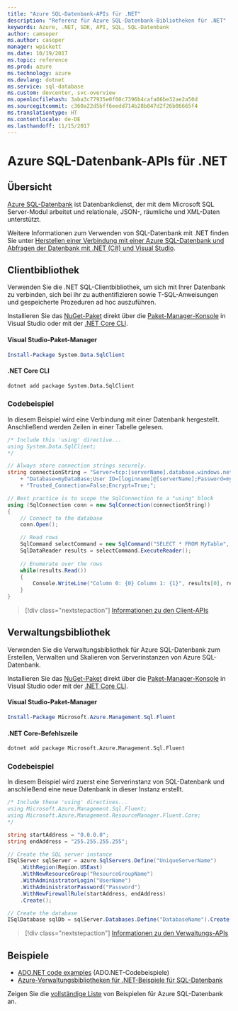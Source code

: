 ```yaml
---
title: "Azure SQL-Datenbank-APIs für .NET"
description: "Referenz für Azure SQL-Datenbank-Bibliotheken für .NET"
keywords: Azure, .NET, SDK, API, SQL, SQL-Datenbank
author: camsoper
ms.author: casoper
manager: wpickett
ms.date: 10/19/2017
ms.topic: reference
ms.prod: azure
ms.technology: azure
ms.devlang: dotnet
ms.service: sql-database
ms.custom: devcenter, svc-overview
ms.openlocfilehash: 3aba3c77935e0f00c7396b4cafa06be32ae2a50d
ms.sourcegitcommit: c360a22d5bff6eedd714b28b847d2f26b06665f4
ms.translationtype: HT
ms.contentlocale: de-DE
ms.lasthandoff: 11/15/2017
---
```

# <a name="azure-sql-database-apis-for-net"></a>Azure SQL-Datenbank-APIs für .NET

## <a name="overview"></a>Übersicht

[Azure SQL-Datenbank](https://docs.microsoft.com/azure/sql-database/sql-database-technical-overview) ist Datenbankdienst, der mit dem Microsoft SQL Server-Modul arbeitet und relationale, JSON-, räumliche und XML-Daten unterstützt. 

Weitere Informationen zum Verwenden von SQL-Datenbank mit .NET finden Sie unter [Herstellen einer Verbindung mit einer Azure SQL-Datenbank und Abfragen der Datenbank mit .NET (C#) und Visual Studio](https://docs.microsoft.com/azure/sql-database/sql-database-connect-query-dotnet-visual-studio).

## <a name="client-library"></a>Clientbibliothek

Verwenden Sie die .NET SQL-Clientbibliothek, um sich mit Ihrer Datenbank zu verbinden, sich bei ihr zu authentifizieren sowie T-SQL-Anweisungen und gespeicherte Prozeduren ad hoc auszuführen.

Installieren Sie das [NuGet-Paket]( https://www.nuget.org/packages/System.Data.SqlClient) direkt über die [Paket-Manager-Konsole](https://docs.microsoft.com/nuget/tools/package-manager-console) in Visual Studio oder mit der [.NET Core CLI](https://docs.microsoft.com/dotnet/core/tools/dotnet-add-package).

#### <a name="visual-studio-package-manager"></a>Visual Studio-Paket-Manager

```powershell
Install-Package System.Data.SqlClient
```

#### <a name="net-core-cli"></a>.NET Core CLI

```bash
dotnet add package System.Data.SqlClient
```

### <a name="code-example"></a>Codebeispiel

In diesem Beispiel wird eine Verbindung mit einer Datenbank hergestellt. Anschließend werden Zeilen in einer Tabelle gelesen.

```csharp
/* Include this 'using' directive...
using System.Data.SqlClient;
*/

// Always store connection strings securely. 
string connectionString = "Server=tcp:[serverName].database.windows.net;" 
    + "Database=myDataBase;User ID=[loginname]@[serverName];Password=myPassword;"
    + "Trusted_Connection=False;Encrypt=True;";

// Best practice is to scope the SqlConnection to a "using" block
using (SqlConnection conn = new SqlConnection(connectionString))
{
    // Connect to the database
    conn.Open();

    // Read rows
    SqlCommand selectCommand = new SqlCommand("SELECT * FROM MyTable", conn);
    SqlDataReader results = selectCommand.ExecuteReader();
    
    // Enumerate over the rows
    while(results.Read())
    {
        Console.WriteLine("Column 0: {0} Column 1: {1}", results[0], results[1]);
    }
}
```

> [!div class="nextstepaction"]
> [Informationen zu den Client-APIs](/dotnet/api/overview/azure/sql/client)

## <a name="management-library"></a>Verwaltungsbibliothek

Verwenden Sie die Verwaltungsbibliothek für Azure SQL-Datenbank zum Erstellen, Verwalten und Skalieren von Serverinstanzen von Azure SQL-Datenbank.

Installieren Sie das [NuGet-Paket](https://www.nuget.org/packages/Microsoft.Azure.Management.Sql.Fluent/) direkt über die [Paket-Manager-Konsole](https://docs.microsoft.com/nuget/tools/package-manager-console) in Visual Studio oder mit der [.NET Core CLI](https://docs.microsoft.com/dotnet/core/tools/dotnet-add-package).

#### <a name="visual-studio-package-manager"></a>Visual Studio-Paket-Manager

```powershell
Install-Package Microsoft.Azure.Management.Sql.Fluent
``` 

#### <a name="net-core-command-line"></a>.NET Core-Befehlszeile

```bash
dotnet add package Microsoft.Azure.Management.Sql.Fluent
```

### <a name="code-example"></a>Codebeispiel

In diesem Beispiel wird zuerst eine Serverinstanz von SQL-Datenbank und anschließend eine neue Datenbank in dieser Instanz erstellt.

```csharp
/* Include these 'using' directives...
using Microsoft.Azure.Management.Sql.Fluent;
using Microsoft.Azure.Management.ResourceManager.Fluent.Core;
*/

string startAddress = "0.0.0.0";
string endAddress = "255.255.255.255";

// Create the SQL server instance
ISqlServer sqlServer = azure.SqlServers.Define("UniqueServerName")
    .WithRegion(Region.USEast)
    .WithNewResourceGroup("ResourceGroupName")
    .WithAdministratorLogin("UserName")
    .WithAdministratorPassword("Password")
    .WithNewFirewallRule(startAddress, endAddress)
    .Create();

// Create the database
ISqlDatabase sqlDb = sqlServer.Databases.Define("DatabaseName").Create();
```

> [!div class="nextstepaction"]
> [Informationen zu den Verwaltungs-APIs](/dotnet/api/overview/azure/sql/management)

## <a name="samples"></a>Beispiele

- [ADO.NET code examples](/dotnet/framework/data/adonet/ado-net-code-examples) (ADO.NET-Codebeispiele)
- [Azure-Verwaltungsbibliotheken für .NET-Beispiele für SQL-Datenbank](/dotnet/azure/dotnet-sdk-azure-sql-database-samples)

Zeigen Sie die [vollständige Liste](https://azure.microsoft.com/en-us/resources/samples/?platform=dotnet&term=sql+database) von Beispielen für Azure SQL-Datenbank an.

